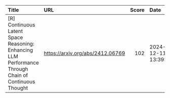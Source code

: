 | Title                                                                                                | URL                              |   Score | Date                |
|:-----------------------------------------------------------------------------------------------------|:---------------------------------|--------:|:--------------------|
| [R] Continuous Latent Space Reasoning: Enhancing LLM Performance Through Chain of Continuous Thought | https://arxiv.org/abs/2412.06769 |     102 | 2024-12-11 13:39:26 |